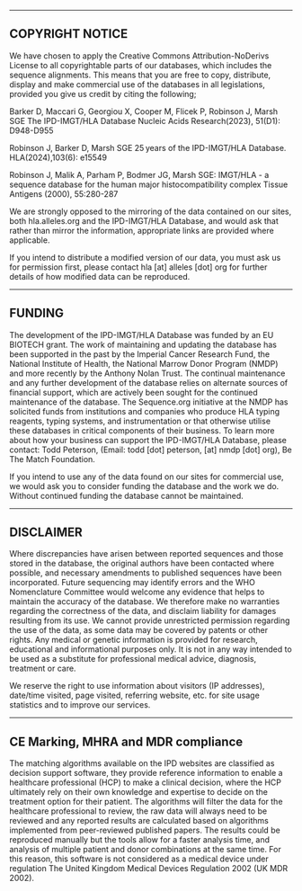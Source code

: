 --------------------------------------------------------------------------------
 COPYRIGHT NOTICE
--------------------------------------------------------------------------------

We have chosen to apply the Creative Commons Attribution-NoDerivs License to all
copyrightable parts of our databases, which includes the sequence alignments.
This means that you are free to copy, distribute, display and make commercial
use of the databases in all legislations, provided you give us credit by citing
the following;


Barker D, Maccari G, Georgiou X, Cooper M, Flicek P, Robinson J, Marsh SGE
The IPD-IMGT/HLA Database
Nucleic Acids Research(2023), 51(D1): D948-D955

Robinson J, Barker D, Marsh SGE
25 years of the IPD-IMGT/HLA Database.
HLA(2024),103(6): e15549

Robinson J, Malik A, Parham P, Bodmer JG, Marsh SGE:
IMGT/HLA - a sequence database for the human major histocompatibility complex
Tissue Antigens (2000), 55:280-287

We are strongly opposed to the mirroring of the data contained on our sites, both
hla.alleles.org and the IPD-IMGT/HLA Database, and would ask that rather than mirror
the information, appropriate links are provided where applicable.

If you intend to distribute a modified version of our data, you must ask us for
permission first, please contact hla [at] alleles [dot] org for further details
of how modified data can be reproduced.

--------------------------------------------------------------------------------
 FUNDING
--------------------------------------------------------------------------------

The development of the IPD-IMGT/HLA Database was funded by an EU BIOTECH grant. The
work of maintaining and updating the database has been supported in the past by
the Imperial Cancer Research Fund, the National Institute of Health, the
National Marrow Donor Program (NMDP) and more recently by the Anthony Nolan
Trust. The continual maintenance and any further development of the database
relies on alternate sources of financial support, which are actively been sought
for the continued maintenance of the database. The Sequence.org initiative at
the NMDP has solicited funds from institutions and companies who produce HLA
typing reagents, typing systems, and instrumentation or that otherwise utilise
these databases in critical components of their business. To learn more about how
your business can support the IPD-IMGT/HLA Database, please contact:
Todd Peterson, (Email: todd [dot] peterson, [at] nmdp [dot] org), Be The Match
Foundation.

If you intend to use any of the data found on our sites for commercial use, we
would ask you to consider funding the database and the work we do. Without
continued funding the database cannot be maintained.

--------------------------------------------------------------------------------
 DISCLAIMER
--------------------------------------------------------------------------------

Where discrepancies have arisen between reported sequences and those stored in
the database, the original authors have been contacted where possible, and
necessary amendments to published sequences have been incorporated. Future
sequencing may identify errors and the WHO Nomenclature Committee would welcome
any evidence that helps to maintain the accuracy of the database. We therefore
make no warranties regarding the correctness of the data, and disclaim liability
for damages resulting from its use. We cannot provide unrestricted permission
regarding the use of the data, as some data may be covered by patents or other
rights. Any medical or genetic information is provided for research, educational
and informational purposes only. It is not in any way intended to be used as a
substitute for professional medical advice, diagnosis, treatment or care.

We reserve the right to use information about visitors (IP addresses), date/time
visited, page visited, referring website, etc. for site usage statistics and to
improve our services.

--------------------------------------------------------------------------------
CE Marking, MHRA and MDR compliance
--------------------------------------------------------------------------------

The matching algorithms available on the IPD websites are classified as decision 
support software, they provide reference information to enable a healthcare professional
(HCP) to make a clinical decision, where the HCP ultimately rely on their own knowledge
and expertise to decide on the treatment option for their patient. The algorithms will
filter the data for the healthcare professional to review, the raw data will always need
to be reviewed and any reported results are calculated based on algorithms implemented
from peer-reviewed published papers. The results could be reproduced manually but the
tools allow for a faster analysis time, and analysis of multiple patient and donor
combinations at the same time. For this reason, this software is not considered as a
medical device under regulation The United Kingdom Medical Devices Regulation 2002
(UK MDR 2002).
